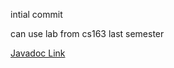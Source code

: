 intial commit

can use lab from cs163 last semester

[Javadoc Link](https://csu-cs162.github.io/Lab05Files/package-summary.html)